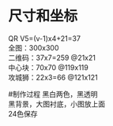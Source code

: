 # 尺寸和坐标
QR V5=(v-1)x4+21=37  
全图：300x300  
二维码：37x7=259 @21x21  
中心块：70x70 @119x119  
攻城狮：22x3=66 @121x121  

#制作过程
黑白两色，黑透明  
黑背景，大图衬底，小图放上面  
24色保存